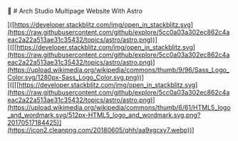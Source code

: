 🚀 # Arch Studio Multipage Website With Astro


[([https://developer.stackblitz.com/img/open_in_stackblitz.svg](https://raw.githubusercontent.com/github/explore/5cc0a03a302ec862c4aeac2a22a513ae31c35432/topics/astro/astro.png))]
[([[https://developer.stackblitz.com/img/open_in_stackblitz.svg](https://raw.githubusercontent.com/github/explore/5cc0a03a302ec862c4aeac2a22a513ae31c35432/topics/astro/astro.png)](https://upload.wikimedia.org/wikipedia/commons/thumb/9/96/Sass_Logo_Color.svg/1280px-Sass_Logo_Color.svg.png))]
[([[[https://developer.stackblitz.com/img/open_in_stackblitz.svg](https://raw.githubusercontent.com/github/explore/5cc0a03a302ec862c4aeac2a22a513ae31c35432/topics/astro/astro.png)](https://upload.wikimedia.org/wikipedia/commons/thumb/6/61/HTML5_logo_and_wordmark.svg/512px-HTML5_logo_and_wordmark.svg.png?20170517184425)](https://icon2.cleanpng.com/20180605/qhh/aa9xgcxy7.webp))]


